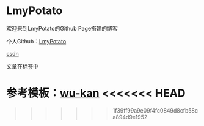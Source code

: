 # LmyPotato

欢迎来到LmyPotato的Github Page搭建的博客

个人Github：[LmyPotato](https://github.com/LmyPotato)

[csdn](https://blog.csdn.net/qq_45774073?spm=1000.2115.3001.5343)

文章在标签中

参考模板：[wu-kan](https://github.com/wu-kan)
<<<<<<< HEAD
=======

>>>>>>> 1f39ff99a9e09f4fc0849d8cfb58ca894d9e1952

